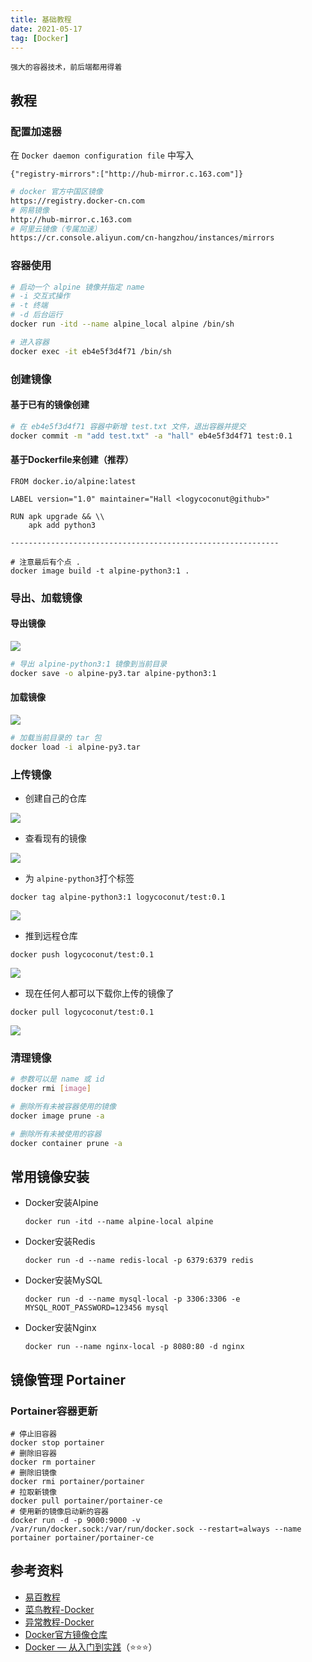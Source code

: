 ```yaml
---
title: 基础教程
date: 2021-05-17
tag: [Docker]
---
```


```
强大的容器技术，前后端都用得着
```

## 教程

### 配置加速器

在 `Docker daemon configuration file` 中写入

`{"registry-mirrors":["http://hub-mirror.c.163.com"]}`

```bash
# docker 官方中国区镜像
https://registry.docker-cn.com
# 网易镜像
http://hub-mirror.c.163.com
# 阿里云镜像（专属加速）
https://cr.console.aliyun.com/cn-hangzhou/instances/mirrors
```

### 容器使用

```bash
# 启动一个 alpine 镜像并指定 name
# -i 交互式操作
# -t 终端
# -d 后台运行
docker run -itd --name alpine_local alpine /bin/sh

# 进入容器
docker exec -it eb4e5f3d4f71 /bin/sh
```

### 创建镜像

#### 基于已有的镜像创建

```bash
# 在 eb4e5f3d4f71 容器中新增 test.txt 文件，退出容器并提交
docker commit -m "add test.txt" -a "hall" eb4e5f3d4f71 test:0.1
```

#### 基于Dockerfile来创建（推荐）

```docker
FROM docker.io/alpine:latest

LABEL version="1.0" maintainer="Hall <logycoconut@github>"

RUN apk upgrade && \\
    apk add python3

------------------------------------------------------------

# 注意最后有个点 .
docker image build -t alpine-python3:1 .
```

### 导出、加载镜像

#### 导出镜像

![](https://knowledge-img-1304942245.cos.ap-shanghai.myqcloud.com/20221115235236.png)

```bash
# 导出 alpine-python3:1 镜像到当前目录
docker save -o alpine-py3.tar alpine-python3:1
```

#### 加载镜像

![](https://knowledge-img-1304942245.cos.ap-shanghai.myqcloud.com/20221115235335.png)

```bash
# 加载当前目录的 tar 包
docker load -i alpine-py3.tar
```

### 上传镜像

- 创建自己的仓库

![](https://knowledge-img-1304942245.cos.ap-shanghai.myqcloud.com/20221115235502.png)

- 查看现有的镜像

![](https://knowledge-img-1304942245.cos.ap-shanghai.myqcloud.com/20221115235535.png)

- 为 `alpine-python3`打个标签

`docker tag alpine-python3:1 logycoconut/test:0.1`

![](https://knowledge-img-1304942245.cos.ap-shanghai.myqcloud.com/20221115235622.png)

- 推到远程仓库

`docker push logycoconut/test:0.1`

![](https://knowledge-img-1304942245.cos.ap-shanghai.myqcloud.com/20221115235703.png)

- 现在任何人都可以下载你上传的镜像了

`docker pull logycoconut/test:0.1`

![](https://knowledge-img-1304942245.cos.ap-shanghai.myqcloud.com/20221115235714.png)

### 清理镜像

```bash
# 参数可以是 name 或 id
docker rmi [image]

# 删除所有未被容器使用的镜像
docker image prune -a

# 删除所有未被使用的容器
docker container prune -a
```

## 常用镜像安装

- Docker安装Alpine

  `docker run -itd --name alpine-local alpine`

- Docker安装Redis

  `docker run -d --name redis-local -p 6379:6379 redis`

- Docker安装MySQL

  `docker run -d --name mysql-local -p 3306:3306 -e MYSQL_ROOT_PASSWORD=123456 mysql`

- Docker安装Nginx

  `docker run --name nginx-local -p 8080:80 -d nginx`

## 镜像管理 Portainer

### Portainer容器更新

```docker
# 停止旧容器
docker stop portainer
# 删除旧容器
docker rm portainer
# 删除旧镜像
docker rmi portainer/portainer
# 拉取新镜像
docker pull portainer/portainer-ce
# 使用新的镜像启动新的容器
docker run -d -p 9000:9000 -v /var/run/docker.sock:/var/run/docker.sock --restart=always --name portainer portainer/portainer-ce
```

## 参考资料

- [易百教程](https://www.yiibai.com/docker)
- [菜鸟教程-Docker](https://www.runoob.com/docker/docker-tutorial.html)
- [异常教程-Docker](https://www.exception.site/docker)
- [Docker官方镜像仓库](https://hub.docker.com/)
- [Docker — 从入门到实践](https://yeasy.gitbook.io/docker_practice/)（⭐️⭐️⭐️）
